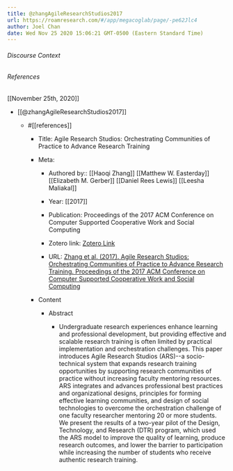 ```yaml
---
title: @zhangAgileResearchStudios2017
url: https://roamresearch.com/#/app/megacoglab/page/-pe62Jlc4
author: Joel Chan
date: Wed Nov 25 2020 15:06:21 GMT-0500 (Eastern Standard Time)
---
```




###### Discourse Context



###### References

[[November 25th, 2020]]

- [[@zhangAgileResearchStudios2017]]

    - #[[references]]

        - Title: Agile Research Studios: Orchestrating Communities of Practice to Advance Research Training

        - Meta:

            - Authored by:: [[Haoqi Zhang]] [[Matthew W. Easterday]] [[Elizabeth M. Gerber]] [[Daniel Rees Lewis]] [[Leesha Maliakal]]

            - Year: [[2017]]

            - Publication: Proceedings of the 2017 ACM Conference on Computer Supported Cooperative Work and Social Computing

            - Zotero link: [Zotero Link](zotero://select/items/1_933JP4VV)

            - URL: [Zhang et al. (2017). Agile Research Studios: Orchestrating Communities of Practice to Advance Research Training. Proceedings of the 2017 ACM Conference on Computer Supported Cooperative Work and Social Computing](http://doi.acm.org/10.1145/2998181.2998199)

        - Content

            - Abstract

                - Undergraduate research experiences enhance learning and professional development, but providing effective and scalable research training is often limited by practical implementation and orchestration challenges. This paper introduces Agile Research Studios (ARS)--a socio-technical system that expands research training opportunities by supporting research communities of practice without increasing faculty mentoring resources. ARS integrates and advances professional best practices and organizational designs, principles for forming effective learning communities, and design of social technologies to overcome the orchestration challenge of one faculty researcher mentoring 20 or more students. We present the results of a two-year pilot of the Design, Technology, and Research (DTR) program, which used the ARS model to improve the quality of learning, produce research outcomes, and lower the barrier to participation while increasing the number of students who receive authentic research training.
